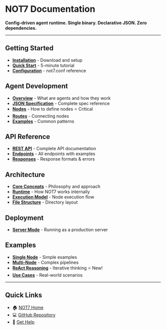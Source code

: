 # NOT7 Documentation

**Config-driven agent runtime. Single binary. Declarative JSON. Zero dependencies.**

---

## Getting Started

- **[Installation](getting-started/installation.md)** - Download and setup
- **[Quick Start](getting-started/quick-start.md)** - 5-minute tutorial
- **[Configuration](getting-started/configuration.md)** - not7.conf reference

## Agent Development

- **[Overview](agent-development/overview.md)** - What are agents and how they work
- **[JSON Specification](agent-development/json-spec.md)** - Complete spec reference
- **[Nodes](agent-development/nodes.md)** - How to define nodes ⭐ Critical
- **[Routes](agent-development/routes.md)** - Connecting nodes
- **[Examples](agent-development/examples.md)** - Common patterns

## API Reference

- **[REST API](api-reference/rest-api.md)** - Complete API documentation
- **[Endpoints](api-reference/endpoints.md)** - All endpoints with examples
- **[Responses](api-reference/responses.md)** - Response formats & errors

## Architecture

- **[Core Concepts](architecture/concepts.md)** - Philosophy and approach
- **[Runtime](architecture/runtime.md)** - How NOT7 works internally
- **[Execution Model](architecture/execution-model.md)** - Node execution flow
- **[File Structure](architecture/file-structure.md)** - Directory layout

## Deployment

- **[Server Mode](deployment/server-mode.md)** - Running as a production server

## Examples

- **[Single Node](examples/single-node.md)** - Simple examples
- **[Multi-Node](examples/multi-node.md)** - Complex pipelines
- **[ReAct Reasoning](examples/react-reasoning.md)** - Iterative thinking ⭐ New!
- **[Use Cases](examples/use-cases.md)** - Real-world scenarios

---

## Quick Links

- 🏠 [NOT7 Home](https://not7.ai)
- 💻 [GitHub Repository](https://github.com/not7/core)
- 💬 [Get Help](https://www.linkedin.com/in/gnanaguru/)

